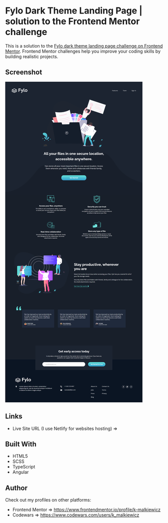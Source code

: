# Fylo Dark Theme Landing Page | solution to the Frontend Mentor challenge

This is a solution to the [Fylo dark theme landing page challenge on Frontend Mentor](https://www.frontendmentor.io/challenges/fylo-dark-theme-landing-page-5ca5f2d21e82137ec91a50fd). Frontend Mentor challenges help you improve your coding skills by building realistic projects.

## Screenshot

![](./src/assets/screenshot/screenshot.png)

## Links

- Live Site URL (I use Netlify for websites hosting) ⇒ 

## Built With

- HTML5
- SCSS
- TypeScript
- Angular

## Author

Check out my profiles on other platforms:

- Frontend Mentor ⇒ https://www.frontendmentor.io/profile/k-malkiewicz
- Codewars ⇒ https://www.codewars.com/users/k_malkiewicz
